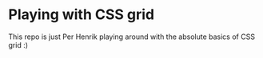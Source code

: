 # Playing with CSS grid

This repo is just Per Henrik playing around with the absolute basics of CSS grid :)